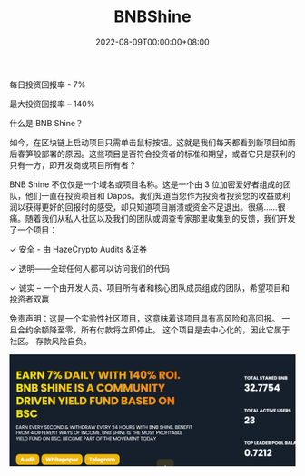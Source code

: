 ﻿---
title: "BNBShine"
description: “每天赚取 7% 的回报，投资回报率为 140%。BNB Shine 是基于 BSC 的社区驱动型收益基金”
date: 2022-08-09T00:00:00+08:00
lastmod: 2022-08-09T00:00:00+08:00
draft: false
authors: ["ovorr"]
featuredImage: "bnbshine.png"
tags: ["High risk","BNBShine"]
categories: ["nfts"]
nfts: ["High risk"]
blockchain: "BSC"
website: "https://dappradar.com/deeplink/15975"
twitter: ""
discord: ""
telegram: ""
github: ""
youtube: ""
twitch: ""
facebook: ""
instagram: ""
reddit: ""
medium: ""
steam: ""
gitbook: ""
googleplay: ""
appstore: ""
status: "Live"
weight: 
lightgallery: true
toc: true
pinned: false
recommend: false
recommend1: false
---
<p>每日投资回报率 - 7%</p>
<p>最大投资回报率 – 140%</p>
<p>什么是 BNB Shine？</p>
<p>如今，在区块链上启动项目只需单击鼠标按钮。这就是我们每天都看到新项目如雨后春笋般部署的原因。这些项目是否符合投资者的标准和期望，或者它只是获利的只有一方，即开发商或项目所有者？</p>
<p>BNB Shine 不仅仅是一个域名或项目名称。这是一个由 3 位加密爱好者组成的团队，他们一直在投资项目和 Dapps。我们知道当您作为投资者投资您的收益或利润以获得更好的回报时的感受，却只知道项目崩溃或资金不足退出。很痛……很痛。随着我们从私人社区以及我们的团队或调查专家那里收集到的反馈，我们开发了一个项目：</p>
<p>✓ 安全 - 由 HazeCrypto Audits &amp;证券</p>
<p>✓ 透明——全球任何人都可以访问我们的代码</p>
<p>✓ 诚实 – 一个由开发人员、项目所有者和核心团队成员组成的团队，希望项目和投资者双赢</p>

免责声明：这是一个实验性社区项目，这意味着该项目具有高风险和高回报。 一旦合约余额降至零，所有付款将立即停止。 这个项目是去中心化的，因此它属于社区。 存款风险自负。

![a](a.png)